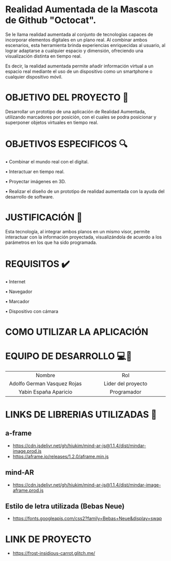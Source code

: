 # Realidad Aumentada de la Mascota de Github "Octocat".

Se le llama realidad aumentada al conjunto de tecnologías capaces de incorporar elementos digitales en un plano real. Al combinar ambos escenarios, esta herramienta brinda experiencias enriquecidas al usuario, al lograr adaptarse a cualquier espacio y dimensión, ofreciendo una visualización distinta en tiempo real.

Es decir, la realidad aumentada permite añadir información virtual a un espacio real mediante el uso de un dispositivo como un smartphone o cualquier dispositivo móvil.

# OBJETIVO DEL PROYECTO :checkered_flag:
Desarrollar un prototipo de una aplicación de Realidad Aumentada, utilizando marcadores 
por posición, con el cuales se podra posicionar y superponer objetos virtuales en tiempo 
real.

# OBJETIVOS ESPECIFICOS :mag:
• Combinar el mundo real con el digital.

• Interactuar en tiempo real.

• Proyectar imágenes en 3D.

• Realizar el diseño de un prototipo de realidad aumentada con la ayuda del 
desarrollo de software.


# JUSTIFICACIÓN :pencil:
Esta tecnología, al integrar ambos planos en un mismo visor, permite interactuar con la información proyectada, visualizándola de acuerdo a los parámetros en los que ha sido programada. 

# REQUISITOS :heavy_check_mark:

• Internet 

• Navegador

• Marcador

• Dispositivo con cámara 


# COMO UTILIZAR LA APLICACIÓN


# EQUIPO DE DESARROLLO :computer::boy:
<table style="width: 100%; text-align: center;">
  <tr>
    <td style="width: 33%;">Nombre</td>
    <td style="width: 33%;">Rol</td>
  </tr>
  <tr>
    <td style="width: 33%;">Adolfo German Vasquez Rojas</td>
    <td style="width: 33%;">Lider del proyecto</td>
  </tr>
  <tr>
    <td style="width: 33%;">Yabin España Aparicio</td>
    <td style="width: 33%;">Programador</td>
  </tr> 
</table>



# LINKS DE LIBRERIAS UTILIZADAS :link:
## a-frame
- https://cdn.jsdelivr.net/gh/hiukim/mind-ar-js@1.1.4/dist/mindar-image.prod.js
- https://aframe.io/releases/1.2.0/aframe.min.js

## mind-AR
- https://cdn.jsdelivr.net/gh/hiukim/mind-ar-js@1.1.4/dist/mindar-image-aframe.prod.js

## Estilo de letra utilizada (Bebas Neue)
- https://fonts.googleapis.com/css2?family=Bebas+Neue&display=swap
# LINK DE PROYECTO
- https://frost-insidious-carrot.glitch.me/ 
## 



